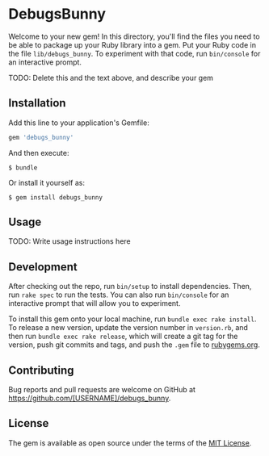 # DebugsBunny

Welcome to your new gem! In this directory, you'll find the files you need to be able to package up your Ruby library into a gem. Put your Ruby code in the file `lib/debugs_bunny`. To experiment with that code, run `bin/console` for an interactive prompt.

TODO: Delete this and the text above, and describe your gem

## Installation

Add this line to your application's Gemfile:

```ruby
gem 'debugs_bunny'
```

And then execute:

    $ bundle

Or install it yourself as:

    $ gem install debugs_bunny

## Usage

TODO: Write usage instructions here

## Development

After checking out the repo, run `bin/setup` to install dependencies. Then, run `rake spec` to run the tests. You can also run `bin/console` for an interactive prompt that will allow you to experiment.

To install this gem onto your local machine, run `bundle exec rake install`. To release a new version, update the version number in `version.rb`, and then run `bundle exec rake release`, which will create a git tag for the version, push git commits and tags, and push the `.gem` file to [rubygems.org](https://rubygems.org).

## Contributing

Bug reports and pull requests are welcome on GitHub at https://github.com/[USERNAME]/debugs_bunny.

## License

The gem is available as open source under the terms of the [MIT License](https://opensource.org/licenses/MIT).
